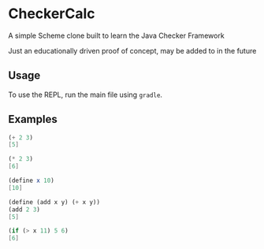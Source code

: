 # CheckerCalc

A simple Scheme clone built to learn the Java Checker Framework

Just an educationally driven proof of concept, may be added to in the future

## Usage
To use the REPL, run the main file using `gradle`.

## Examples
```scheme
(+ 2 3)
[5]

(* 2 3)
[6]

(define x 10)
[10]

(define (add x y) (+ x y))
(add 2 3)
[5]

(if (> x 11) 5 6)
[6]
```
